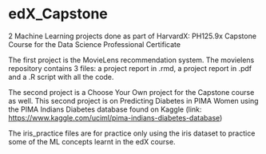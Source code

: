 # edX_Capstone
2 Machine Learning projects done as part of HarvardX: PH125.9x Capstone Course for the Data Science Professional Certificate

The first project is the MovieLens recommendation system. The movielens repository contains 3 files: a project report in .rmd, a project report in .pdf and a .R script with all the code.

The second project is a Choose Your Own project for the Capstone course as well. This second project is on Predicting Diabetes in PIMA Women using the PIMA Indians Diabetes database found on Kaggle (link: https://www.kaggle.com/uciml/pima-indians-diabetes-database)

The iris_practice files are for practice only using the iris dataset to practice some of the ML concepts learnt in the edX course.

